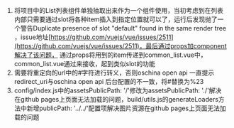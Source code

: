 1. 将项目中的List列表组件单独抽取出来作为一个组件使用，当初考虑到在列表内部只需要通过slot将各种item插入到指定位置就可以了，运行后发现抛了一个警告Duplicate presence of slot "default" found in the same render tree
，issue地址[https://github.com/vuejs/vue/issues/2511](https://github.com/vuejs/vue/issues/2511)，最后通过props加component解决了该问题，
通过props将用到的item传递到common_list.vue中，common_list.vue通过<component :is="itemComponent" :item="item"></component>来接收，起到类似slot的功能<br>
2. 需要将重定向的url中的#字符进行转义，否则oschina open api 一直提示redirect_uri与oschina open api 后台配置的不一致，将#替换为%23<br>
3. config/index.js中的assetsPublicPath: '/'修改为assetsPublicPath: './'解决在github pages上页面无法加载的问题，build/utils.js的generateLoaders方法中新增publicPath: '../../'配置项解决图片资源在github pages上页面无法加载的问题
